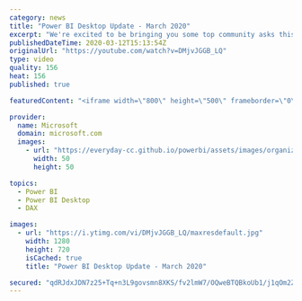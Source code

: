 ```yaml
---
category: news
title: "Power BI Desktop Update - March 2020"
excerpt: "We're excited to be bringing you some top community asks this month, including multi-column sort and dual axis line chart! We're also releasing new button actions, a new DAX function, and improvements to the decomposition tree. And, of course, there are new visuals on AppSource and new template apps"
publishedDateTime: 2020-03-12T15:13:54Z
originalUrl: "https://youtube.com/watch?v=DMjvJGGB_LQ"
type: video
quality: 156
heat: 156
published: true

featuredContent: "<iframe width=\"800\" height=\"500\" frameborder=\"0\" src=\"https://www.youtube.com/embed/DMjvJGGB_LQ\" allow=\"accelerometer; autoplay; encrypted-media; gyroscope; picture-in-picture\" allowfullscreen></iframe>"

provider:
  name: Microsoft
  domain: microsoft.com
  images:
    - url: "https://everyday-cc.github.io/powerbi/assets/images/organizations/microsoft.com-50x50.jpg"
      width: 50
      height: 50

topics:
  - Power BI
  - Power BI Desktop
  - DAX

images:
  - url: "https://i.ytimg.com/vi/DMjvJGGB_LQ/maxresdefault.jpg"
    width: 1280
    height: 720
    isCached: true
    title: "Power BI Desktop Update - March 2020"

secured: "qdRJdxJDN7z25+Tq+n3L9govsmn8XKS/fv2lmW7/OQweBTQBkoUb1/j1qOm2ZnN4/dbR090gJVFX8W66Qu8A3PBV29NKiEvktto27oOCAi9rMdcL6fCm+Vzwn5EgXTt2Uix+vl9Qqa8M2/fOApVMr6G8LBLsnkUHyptTQEmIy9uh/gGHoVkUNEFa3uiWyvPKXQpHJ8xuwgHFIx/S9+8LelX2mLiRw8ubLkQzbesq5/SBrrq1NuWGROLDdqwOTM2ES80OAJHNV6bg5jhG9J1nbFbM38zVBuxpYo52G2MQJ1MjlmmnecgE+Hslql0707+T8apxOu/VepRsGGxS0U+X+l/ualxEjnudJn5tirEIX3Vh5rIRvdMR7IN/2QbzJ3e2xaiSw9zVJop9oxemc+jKsoTiRJMxLjd9vZ56/d/48OooS2m+wG0QmHDo5aUnYguW;3g5grBxYDso+eXBhdzaHZg=="
---
```


